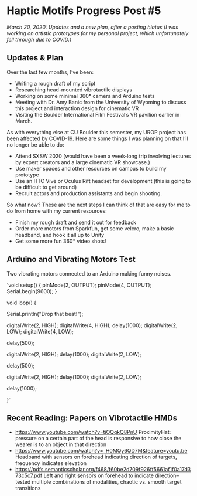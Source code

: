 # Haptic Motifs Progress Post #5

*March 20, 2020: Updates and a new plan, after a posting hiatus (I was working on artistic prototypes for my personal project, which unfortunately fell through due to COVID.)*

## Updates & Plan
Over the last few months, I’ve been:

* Writing a rough draft of my script
* Researching head-mounted vibrotactile displays
* Working on some minimal 360* camera and Arduino tests
* Meeting with Dr. Amy Banic from the University of Wyoming to discuss this project and interaction design for cinematic VR
* Visiting the Boulder International Film Festival’s VR pavilion earlier in March.

As with everything else at CU Boulder this semester, my UROP project has been affected by COVID-19. Here are some things I was planning on that I’ll no longer be able to do:

* Attend SXSW 2020 (would have been a week-long trip involving lectures by expert creators and a large cinematic VR showcase.)
* Use maker spaces and other resources on campus to build my prototype
* Use an HTC Vive or Oculus Rift headset for development (this is going to be difficult to get around)
* Recruit actors and production assistants and begin shooting.

So what now? These are the next steps I can think of that are easy for me to do from home with my current resources:

* Finish my rough draft and send it out for feedback
* Order more motors from Sparkfun, get some velcro, make a basic headband, and hook it all up to Unity
* Get some more fun 360* video shots!

## Arduino and Vibrating Motors Test

Two vibrating motors connected to an Arduino making funny noises.

`void setup() {
  pinMode(2, OUTPUT);
  pinMode(4, OUTPUT);
  Serial.begin(9600);
}

void loop() {

  Serial.println("Drop that beat!");
  
  digitalWrite(2, HIGH);
  digitalWrite(4, HIGH);
  delay(1000);
  digitalWrite(2, LOW);
  digitalWrite(4, LOW);

  delay(500);

  digitalWrite(2, HIGH);
  delay(1000);
  digitalWrite(2, LOW);

  delay(500);
  
  digitalWrite(2, HIGH);
  delay(1000);
  digitalWrite(2, LOW);

  delay(1000);
      
}`

## Recent Reading: Papers on Vibrotactile HMDs
* https://www.youtube.com/watch?v=tiOQqkQ8PnU ProximityHat: pressure on a certain part of the head is responsive to how close the wearer is to an object in that direction
* https://www.youtube.com/watch?v=_H0MQy6QD7M&feature=youtu.be Headband with sensors on forehead indicating direction of targets, frequency indicates elevation
* https://pdfs.semanticscholar.org/f468/f60be2d709f926ff5661af1f0a17d373c5c7.pdf Left and right sensors on forehead to indicate direction– tested multiple combinations of modalities, chaotic vs. smooth target transitions
